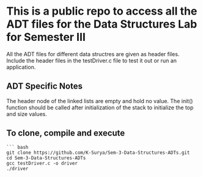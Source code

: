 # This is a public repo to access all the ADT files for the Data Structures Lab for Semester III

All the ADT files for different data structres are given as header files.
Include the header files in the testDriver.c file to test it out or run an application.

## ADT Specific Notes
 The header node of the linked lists are empty and hold no value.
 The init() function should be called after initialization of the stack to initialize the top and size values.
 

## To clone, compile and execute
    ``` bash 
    git clone https://github.com/K-Surya/Sem-3-Data-Structures-ADTs.git
    cd Sem-3-Data-Structures-ADTs
    gcc testDriver.c -o driver
    ./driver


    
